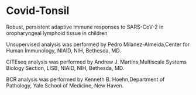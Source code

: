 # Covid-Tonsil
Robust, persistent adaptive immune responses to SARS-CoV-2 in oropharyngeal lymphoid tissue in children

Unsupervised analysis was performed by Pedro Milanez-Almeida,Center for Human Immunology, NIAID, NIH, Bethesda, MD.

CITEseq analysis was performed by Andrew J. Martins,Multiscale Systems Biology Section, LISB, NIAID, NIH, Bethesda, MD.

BCR analysis was performed by Kenneth B. Hoehn,Department of Pathology, Yale School of Medicine, New Haven.


